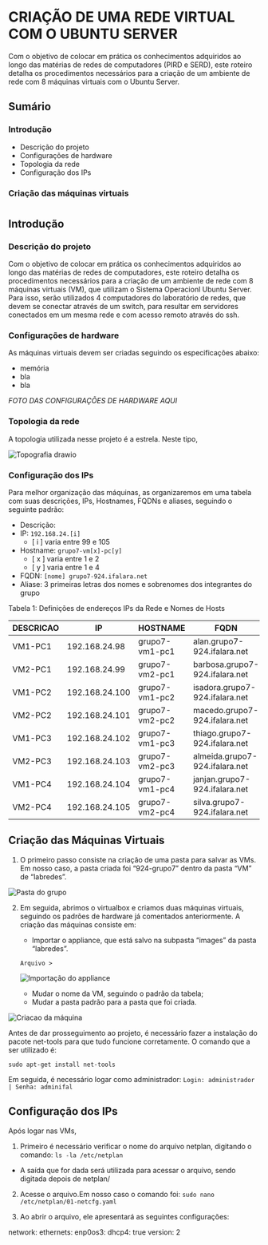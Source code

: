 # CRIAÇÃO DE UMA REDE VIRTUAL COM O UBUNTU SERVER

Com o objetivo de colocar em prática os conhecimentos adquiridos ao longo das matérias de redes de computadores (PIRD e SERD), este roteiro detalha os procedimentos necessários para a criação de um ambiente de rede com 8 máquinas virtuais com o Ubuntu Server. 

## Sumário

### Introdução
* Descrição do projeto
* Configurações de hardware
* Topologia da rede
* Configuração dos IPs

### Criação das máquinas virtuais

#

## Introdução

### Descrição do projeto

Com o objetivo de colocar em prática os conhecimentos adquiridos ao longo das matérias de redes de computadores, este roteiro detalha os procedimentos necessários para a criação de um ambiente de rede com 8 máquinas virtuais (VM), que utilizam o Sistema Operacionl Ubuntu Server. Para isso, serão utilizados 4 computadores do laboratório de redes, que devem se conectar através de um switch, para resultar em servidores conectados em um mesma rede e com acesso remoto através do ssh.

### Configurações de hardware		

As máquinas virtuais devem ser criadas seguindo os especificações abaixo:
* memória
* bla
* bla

*FOTO DAS CONFIGURAÇÕES DE HARDWARE AQUI*

### Topologia da rede

 A topologia utilizada nesse projeto é a estrela. Neste tipo, 
 
 
 
 ![Topografia drawio](https://user-images.githubusercontent.com/88728695/187520442-13669a17-05a3-4130-8b4a-03c7406bc523.png)

 

### Configuração dos IPs

Para melhor organização das máquinas, as organizaremos em uma tabela com suas descrições, IPs, Hostnames, FQDNs e aliases, seguindo o seguinte padrão:
- Descrição:
- IP: ` 192.168.24.[i] `
  - [ i ] varia entre 99 e 105
- Hostname: `grupo7-vm[x]-pc[y]` 
  - [ x ] varia entre 1 e 2
  - [ y ] varia entre 1 e 4 
- FQDN: `[nome] grupo7-924.ifalara.net`
- Aliase: 3 primeiras letras dos nomes e sobrenomes dos integrantes do grupo

Tabela 1: Definições de endereços IPs da Rede e Nomes de Hosts

|  DESCRICAO       |       IP        |      HOSTNAME     |          FQDN                      |     ALIASE       |
|------------------|-----------------|-------------------|------------------------------------|------------------|
| VM1-PC1          | 192.168.24.98   |   grupo7-vm1-pc1  | alan.grupo7-924.ifalara.net        | ala              |               
| VM2-PC1          | 192.168.24.99   |   grupo7-vm2-pc1  | barbosa.grupo7-924.ifalara.net     | bab              |
| VM1-PC2          | 192.168.24.100  |   grupo7-vm1-pc2  | isadora.grupo7-924.ifalara.net     | isa              |                
| VM2-PC2          | 192.168.24.101  |   grupo7-vm2-pc2  | macedo.grupo7-924.ifalara.net      | mac              |
| VM1-PC3          | 192.168.24.102  |   grupo7-vm1-pc3  | thiago.grupo7-924.ifalara.net      | thi              |
| VM2-PC3          | 192.168.24.103  |   grupo7-vm2-pc3  | almeida.grupo7-924.ifalara.net     | alm              |
| VM1-PC4          | 192.168.24.104  |   grupo7-vm1-pc4  | janjan.grupo7-924.ifalara.net      | jan              |
| VM2-PC4          | 192.168.24.105  |   grupo7-vm2-pc4  | silva.grupo7-924.ifalara.net       | sil              |

## Criação das Máquinas Virtuais

1. O primeiro passo consiste na criação de uma pasta para salvar as VMs. Em nosso caso, a pasta criada foi “924-grupo7” dentro da pasta “VM” de “labredes”.

![Pasta do grupo](https://user-images.githubusercontent.com/88728695/187516969-d07a7ae3-c672-49a4-b56b-f244c3f3ed1e.png)

2. Em seguida, abrimos o virtualbox e criamos duas máquinas virtuais, seguindo os padrões de hardware já comentados anteriormente.  A criação das máquinas consiste em:
    - Importar o appliance, que está salvo na subpasta “images” da pasta “labredes”.
     
    `Arquivo >  `
    
    ![Importação do appliance](https://user-images.githubusercontent.com/88728695/187517914-f256b80f-16e3-4021-bf60-3b6546bc845f.png)

    - Mudar o nome da VM, seguindo o padrão da tabela;
    - Mudar a pasta padrão para a pasta que foi criada.

![Criacao da máquina](https://user-images.githubusercontent.com/88728695/187518320-0aac1e6c-1f86-4c28-9aa0-59d57b5a9684.png)

Antes de dar prosseguimento ao projeto, é necessário fazer a instalação do pacote net-tools para que tudo funcione corretamente. O comando que a ser utilizado é:

`sudo apt-get install net-tools`

Em seguida, é necessário logar como administrador:
` Login: administrador
| Senha: adminifal `

## Configuração dos IPs

Após logar nas VMs, 

1. Primeiro é necessário verificar o nome do arquivo netplan, digitando o comando:
`ls -la /etc/netplan`
  - A saída que for dada será utilizada para acessar o arquivo, sendo digitada depois de netplan/

2. Acesse o arquivo.Em nosso caso o comando foi:
`sudo nano /etc/netplan/01-netcfg.yaml`

3. Ao abrir o arquivo, ele apresentará as seguintes configurações:
 
network:
  ethernets:
    enp0os3:
      dhcp4: true
  version: 2


